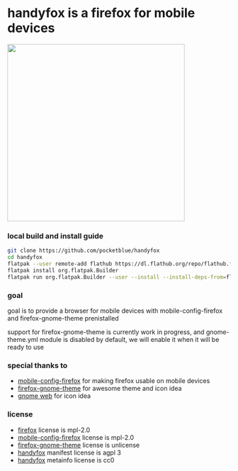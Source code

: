 # handyfox is a firefox for mobile devices

<img src="https://raw.githubusercontent.com/pocketblue/handyfox/refs/heads/main/modules/metainfo/screenshot.png" height="400" />

### local build and install guide

```sh
git clone https://github.com/pocketblue/handyfox
cd handyfox
flatpak --user remote-add flathub https://dl.flathub.org/repo/flathub.flatpakrepo
flatpak install org.flatpak.Builder
flatpak run org.flatpak.Builder --user --install --install-deps-from=flathub --force-clean --repo=repo build io.github.pocketblue.handyfox.yml
```

### goal

goal is to provide a browser for mobile devices with mobile-config-firefox and firefox-gnome-theme prenistalled

support for firefox-gnome-theme is currently work in progress, and gnome-theme.yml module is disabled by default, we will enable it when it will be ready to use

### special thanks to

- [mobile-config-firefox](https://gitlab.postmarketos.org/postmarketOS/mobile-config-firefox) for making firefox usable on mobile devices
- [firefox-gnome-theme](https://github.com/rafaelmardojai/firefox-gnome-theme) for awesome theme and icon idea
- [gnome web](https://gitlab.gnome.org/GNOME/epiphany) for icon idea

### license

- [firefox](https://github.com/mozilla-firefox/firefox) license is mpl-2.0
- [mobile-config-firefox](https://gitlab.postmarketos.org/postmarketOS/mobile-config-firefox) license is mpl-2.0
- [firefox-gnome-theme](https://github.com/rafaelmardojai/firefox-gnome-theme) license is unlicense
- [handyfox](https://github.com/pocketblue/handyfox) manifest license is agpl 3
- [handyfox](https://github.com/pocketblue/handyfox) metainfo license is cc0
